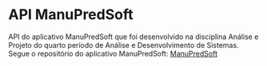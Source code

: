 # API ManuPredSoft
API do aplicativo ManuPredSoft que foi desenvolvido na disciplina Análise e Projeto do quarto período de Análise e Desenvolvimento de Sistemas. Segue o repositório do aplicativo ManuPredSoft: [ManuPredSoft](https://github.com/Agemiro/software-manutencao-predial-imoveis)
